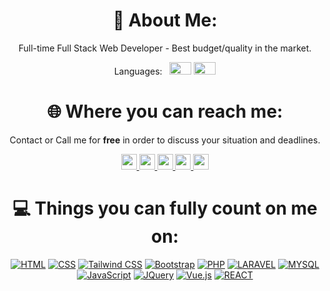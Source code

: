 <!-- github readme -->
<h1 align="center"> 💫 About Me: </h1>


<p align="center"> Full-time Full Stack Web Developer - Best budget/quality in the market.  </p>

<p align="center"> 
Languages:
  &nbsp;
  <img src="https://www.countryflags.com/wp-content/uploads/france-flag-png-xl.png" width="35" height="20">
  <img src="https://www.countryflags.com/wp-content/uploads/united-kingdom-flag-png-xl.png" width="35" height="20">
</p>


<h1 align="center"> 🌐 Where you can reach me: </h1>
<p align="center"> Contact or Call me for <b>free</b> in order to discuss your situation and deadlines.</p>
  





<div align="center"> 

<a href="mailto:sparpouhy@gmail.com">
  <img src="https://img.shields.io/badge/Gmail-D14836?style=for-the-badge&logo=gmail&logoColor=white" height="25">
</a> 
<a href="https://facebook.com/https://www.facebook.com/Rezzag">
  <img src="https://img.shields.io/badge/Facebook-%231877F2.svg?logo=Facebook&logoColor=white" height="25">
</a> 
<a href="https://www.instagram.com/medrezzag">
  <img src="https://img.shields.io/badge/Instagram-%23E4405F.svg?logo=Instagram&logoColor=white" height="25">
</a> 
<a href="https://www.linkedin.com/in/algerian">
  <img src="https://img.shields.io/badge/LinkedIn-%230077B5.svg?logo=linkedin&logoColor=white" height="25">
</a> 
<a href="https://discord.com/channels/@me/925123922993754142">
  <img src="https://img.shields.io/badge/Discord-7289DA?style=for-the-badge&logo=discord&logoColor=white" height="25">
</a> 



<!-- drafts to be used later: -->

<!-- <a href="">[![Discord](https://img.shields.io/badge/Discord-7289DA?style=for-the-badge&logo=discord&logoColor=white)](https://www.linkedin.com/in/algerian/)</a>  -->
<!-- <a href="">[![Gmail](https://img.shields.io/badge/Gmail-D14836?style=for-the-badge&logo=gmail&logoColor=white)](https://www.linkedin.com/in/algerian/)</a>  -->

<!-- <a href="">[![Medium](https://img.shields.io/badge/Medium-12100E?logo=medium&logoColor=white)](https://medium.com/@dsmith4life)</a>  -->
<!-- <a href="">[![Reddit](https://img.shields.io/badge/Reddit-%23FF4500.svg?logo=Reddit&logoColor=white)](https://reddit.com/user/iamthereaper85)</a>  -->
<!-- <a href="">[![Stack Overflow](https://img.shields.io/badge/-Stackoverflow-FE7A16?logo=stack-overflow&logoColor=white)](https://stackoverflow.com/users/17231101)</a>  -->
<!-- <a href="">[![Twitter](https://img.shields.io/badge/Twitter-%231DA1F2.svg?logo=Twitter&logoColor=white)](https://twitter.com/wh0isdsmith)</a>  -->
<!-- <a href="">[![YouTube](https://img.shields.io/badge/YouTube-%23FF0000.svg?logo=YouTube&logoColor=white)](https://youtube.com/c/UCUUC12JAiWWRX8fenlAMHrw)</a> -->

<!-- </div> -->

<h1 align="center"> 💻 Things you can fully count on me on: </h1>

<div align="center"> 

<a href="">![HTML](https://img.shields.io/badge/HTML5-E34F26?style=for-the-badge&logo=html5&logoColor=white)</a> 
<a href="">![CSS](https://img.shields.io/badge/CSS-239120?&style=for-the-badge&logo=css3&logoColor=white)</a> 
<a href="">![Tailwind CSS](https://img.shields.io/badge/Tailwind_CSS-38B2AC?style=for-the-badge&logo=tailwind-css&logoColor=white)</a> 
<a href="">![Bootstrap](https://img.shields.io/badge/Bootstrap-563D7C?style=for-the-badge&logo=bootstrap&logoColor=white)</a> 
<a href="">![PHP](https://img.shields.io/badge/PHP-777BB4?style=for-the-badge&logo=php&logoColor=white)</a> 
<a href="">![LARAVEL](https://img.shields.io/badge/Laravel-FF2D20?style=for-the-badge&logo=laravel&logoColor=white)</a> 
<a href="">![MYSQL](https://img.shields.io/badge/MySQL-00000F?style=for-the-badge&logo=mysql&logoColor=white)</a> 
<a href="">![JavaScript](https://img.shields.io/badge/JavaScript-F7DF1E?style=for-the-badge&logo=javascript&logoColor=black)</a> 
<a href="">![JQuery](https://img.shields.io/badge/jQuery-0769AD?style=for-the-badge&logo=jquery&logoColor=white)</a> 
<a href="">![Vue.js](https://img.shields.io/badge/Vue.js-35495E?style=for-the-badge&logo=vue.js&logoColor=4FC08D)</a> 
<a href="">![REACT](https://img.shields.io/badge/React-20232A?style=for-the-badge&logo=react&logoColor=61DAFB)</a>

</div>
  
